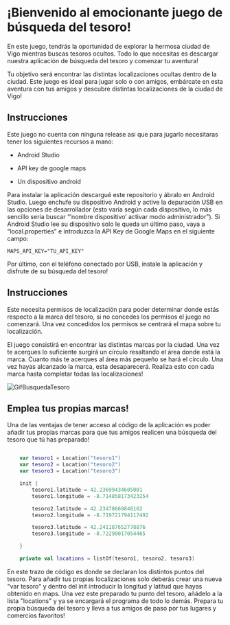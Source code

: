 # ¡Bienvenido al emocionante juego de búsqueda del tesoro!

En este juego, tendrás la oportunidad de explorar la hermosa ciudad de Vigo mientras buscas tesoros ocultos. Todo lo que necesitas es descargar nuestra aplicación de búsqueda del tesoro y comenzar tu aventura! 

Tu objetivo será encontrar las distintas localizaciones ocultas dentro de la ciudad. Este juego es ideal para jugar solo o con amigos, embárcate en esta aventura con tus amigos y descubre distintas localizaciones de la ciudad de Vigo!


## Instrucciones

Este juego no cuenta con ninguna release asi que para jugarlo necesitaras tener los siguientes recursos a mano: 

- Android Studio 

- API key de google maps 

- Un dispositivo android 

Para instalar la aplicación descargué este repositorio y ábralo en Android Studio. Luego enchufe su dispositivo Android y active la depuración USB en las opciones de desarrollador (esto varía según cada dispositivo, lo más sencillo sería buscar “’nombre dispositivo’ activar modo administrador"). Si Android Studio lee su dispositivo solo le queda un último paso, vaya a “local.properties” e introduzca la API Key de Google Maps en el siguiente campo:

```
MAPS_API_KEY="TU_API_KEY"
```

Por último, con el teléfono conectado por USB, instale la aplicación y disfrute de su búsqueda del tesoro!

## Instrucciones

Este necesita permisos de localización para poder determinar donde estás respecto a la marca del tesoro, si no concedes los permisos el juego no comenzará. Una vez concedidos los permisos se centrará el mapa sobre tu localización.

El juego consistirá en encontrar las distintas marcas por la ciudad. Una vez te acerques lo suficiente surgirá un círculo resaltando el área donde está la marca. Cuanto más te acerques al área más pequeño se hará el círculo. Una vez hayas alcanzado la marca, esta desaparecerá. Realiza esto con cada marca hasta completar todas las localizaciones!



![GifBusquedaTesoro](https://github.com/AlexFerMar/Imagenes/blob/main/ezgif.com-video-to-gif.gif)




## Emplea tus propias marcas!

Una de las ventajas de tener acceso al código de la aplicación es poder añadir tus propias marcas para que tus amigos realicen una búsqueda del tesoro que tú has preparado!

```kotlin

    var tesoro1 = Location("tesoro1")
    var tesoro2 = Location("tesoro2")
    var tesoro3 = Location("tesoro3")

    init {
        tesoro1.latitude = 42.23699434605001
        tesoro1.longitude = -8.714858173423254

        tesoro2.latitude = 42.23478669846102
        tesoro2.longitude = -8.719721794117492

        tesoro3.latitude = 42.241187652778876
        tesoro3.longitude = -8.72290017054465

    }

    private val locations = listOf(tesoro1, tesoro2, tesoro3)

```

En este trazo de código es donde se declaran los distintos puntos del tesoro. Para añadir tus propias localizaciones solo deberás crear una nueva "var tesoro" y dentro del init introducir la longitud y latitud que hayas obtenido en maps. Una vez este preparado tu punto del tesoro, añádelo a la lista "locations" y ya se encargará el programa de todo lo demás. Prepara tu propia búsqueda del tesoro y lleva a tus amigos de paso por tus lugares y comercios favoritos!




